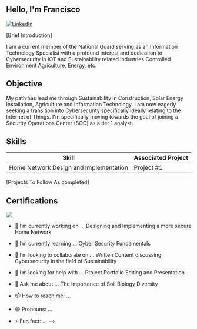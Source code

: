 ## Hello, I'm Francisco

<a href="https://www.linkedin.com/in/franciscoblood/"><img src="https://img.shields.io/badge/-LinkedIn-0077B5?style=for-the-badge&logo=linkedin&logoColor=white" alt="LinkedIn" /></a>

[Brief Introduction]

I am a current member of the National Guard serving as an Information Technology Specialist with a profound interest and dedication to Cybersecurity in IOT and Sustainability related industries Controlled Environment Agriculture, Energy, etc. 

## Objective

My path has lead me through Sustainability in Construction, Solar Energy Installation, Agriculture and Information Technology. I am now eagerly seeking a transition into Cybersecurity specifically ideally relating to the Internet of Things. I'm specifically moving towards the goal of joining a Security Operations Center (SOC) as a tier 1 analyst.

## Skills

| Skill                                                       | Associated Project           |
|-------------------------------------------------------------|------------------------------|
| Home Network Design and Implementation                      | Project #1                   |
[Projects To Follow As completed]

## Certifications
<div> 
<img src= "https://img.shields.io/badge/-Cisco_Networking_Essentials-1BA0D7?style=for-the-badge&logo=cisco&logoColor=white" />
</div>



- 🔭 I’m currently working on ...
    Designing and Implementing a more secure Home Network
- 🌱 I’m currently learning ...
    Cyber Security Fundamentals
    
- 👯 I’m looking to collaborate on ...
    Written Content discussing Cybersecurity in the field of Sustainability
- 🤔 I’m looking for help with ...
    Project Portfolio Editing and Presentation
- 💬 Ask me about ...
    The importance of Soil Biology Diversity
- 📫 How to reach me: ...
- 😄 Pronouns: ...
- ⚡ Fun fact: ...
-->
